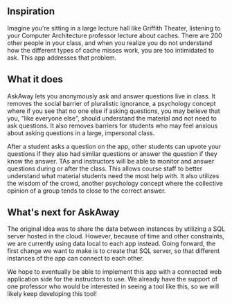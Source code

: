 ## Inspiration
Imagine you're sitting in a large lecture hall like Griffith Theater, listening to your Computer Architecture professor lecture about caches. There are 200 other people in your class, and when you realize you do not understand how the different types of cache misses work, you are too intimidated to ask. This app addresses that problem.

## What it does
AskAway lets you anonymously ask and answer questions live in class. It removes the social barrier of pluralistic ignorance, a psychology concept where if you see that no one else if asking questions, you may believe that you, "like everyone else", should understand the material and not need to ask questions. It also removes barriers for students who may feel anxious about asking questions in a large, impersonal class.

After a student asks a question on the app, other students can upvote your questions if they also had similar questions or answer the question if they know the answer. TAs and instructors will be able to monitor and answer questions during or after the class. This allows course staff to better understand what material students need the most help with. It also utilizes the wisdom of the crowd, another psychology concept where the collective opinion of a group tends to close to the correct answer.

## What's next for AskAway
The original idea was to share the data between instances by utilizing a SQL server hosted in the cloud. However, because of time and other constraints, we are currently using data local to each app instead. Going forward, the first change we want to make is to create that SQL server, so that different instances of the app can connect to each other.

We hope to eventually be able to implement this app with a connected web application side for the instructors to use. We already have the support of one professor who would be interested in seeing a tool like this, so we will likely keep developing this tool!
